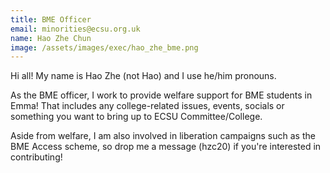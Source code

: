 ```yaml
---
title: BME Officer
email: minorities@ecsu.org.uk
name: Hao Zhe Chun
image: /assets/images/exec/hao_zhe_bme.png
---
```


Hi all! My name is Hao Zhe (not Hao) and I use he/him pronouns.

As the BME officer, I work to provide welfare support for BME students in Emma!
That includes any college-related issues, events,
socials or something you want to bring up to ECSU Committee/College.

Aside from welfare, I am also involved in liberation campaigns such as the BME Access scheme,
so drop me a message (hzc20) if you're interested in contributing!
